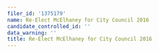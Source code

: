 ```yaml
---
filer_id: '1375179'
name: Re-Elect McElhaney for City Council 2016
candidate_controlled_id: ''
data_warning: ''
title: Re-Elect McElhaney for City Council 2016
---
```

